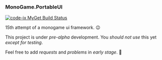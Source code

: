 ### MonoGame.PortableUI

[![code-ix MyGet Build Status](https://www.myget.org/BuildSource/Badge/code-ix?identifier=87730a8e-c720-4308-a91e-c5b2db6ca890)](https://www.myget.org/)

15th attempt of a monogame ui framework. :wink:

This project is under *pre-alpha* development. You *should not use* this yet *except for testing*. 

Feel free to add *requests* and *problems* in *early stage*. :bug:
